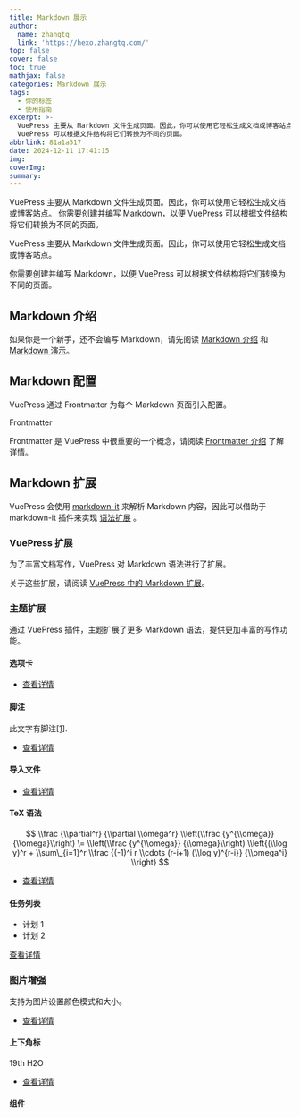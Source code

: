 ```yaml
---
title: Markdown 展示
author:
  name: zhangtq
  link: 'https://hexo.zhangtq.com/'
top: false
cover: false
toc: true
mathjax: false
categories: Markdown 展示
tags:
  - 你的标签
  - 使用指南
excerpt: >-
  VuePress 主要从 Markdown 文件生成页面。因此，你可以使用它轻松生成文档或博客站点。 你需要创建并编写 Markdown，以便
  VuePress 可以根据文件结构将它们转换为不同的页面。
abbrlink: 81a1a517
date: 2024-12-11 17:41:15
img:
coverImg:
summary:
---
```


<!--more--> 

VuePress 主要从 Markdown 文件生成页面。因此，你可以使用它轻松生成文档或博客站点。 你需要创建并编写 Markdown，以便 VuePress 可以根据文件结构将它们转换为不同的页面。
<!-- more -->
VuePress 主要从 Markdown 文件生成页面。因此，你可以使用它轻松生成文档或博客站点。

你需要创建并编写 Markdown，以便 VuePress 可以根据文件结构将它们转换为不同的页面。

## Markdown 介绍

如果你是一个新手，还不会编写 Markdown，请先阅读 [Markdown 介绍](https://theme-hope.vuejs.press/zh/cookbook/markdown/) 和 [Markdown 演示](https://theme-hope.vuejs.press/zh/cookbook/markdown/demo.html)。

## Markdown 配置

VuePress 通过 Frontmatter 为每个 Markdown 页面引入配置。

Frontmatter

Frontmatter 是 VuePress 中很重要的一个概念，请阅读 [Frontmatter 介绍](https://theme-hope.vuejs.press/zh/cookbook/vuepress/page.html#front-matter) 了解详情。

## Markdown 扩展

VuePress 会使用 [markdown-it](https://github.com/markdown-it/markdown-it) 来解析 Markdown 内容，因此可以借助于 markdown-it 插件来实现 [语法扩展](https://github.com/markdown-it/markdown-it#syntax-extensions) 。

### VuePress 扩展

为了丰富文档写作，VuePress 对 Markdown 语法进行了扩展。

关于这些扩展，请阅读 [VuePress 中的 Markdown 扩展](https://theme-hope.vuejs.press/zh/cookbook/vuepress/markdown.html)。

### 主题扩展

通过 VuePress 插件，主题扩展了更多 Markdown 语法，提供更加丰富的写作功能。

#### 选项卡

*   [查看详情](https://theme-hope.vuejs.press/zh/guide/markdown/content/tabs.html)

#### 脚注

此文字有脚注[\[1\]](#footnote1).

*   [查看详情](https://theme-hope.vuejs.press/zh/guide/markdown/content/footnote.html)

#### 导入文件

*   [查看详情](https://theme-hope.vuejs.press/zh/guide/markdown/content/include.html)

#### TeX 语法

$$  
\\frac {\\partial^r} {\\partial \\omega^r} \\left(\\frac {y^{\\omega}} {\\omega}\\right)  
\= \\left(\\frac {y^{\\omega}} {\\omega}\\right) \\left{(\\log y)^r + \\sum\_{i=1}^r \\frac {(-1)^i r \\cdots (r-i+1) (\\log y)^{r-i}} {\\omega^i} \\right}  
$$

*   [查看详情](https://theme-hope.vuejs.press/zh/guide/markdown/grammar/math.html)

#### 任务列表

*    计划 1
*    计划 2

[查看详情](https://theme-hope.vuejs.press/zh/guide/markdown/grammar/tasklist.html)

### 图片增强

支持为图片设置颜色模式和大小。

*   [查看详情](https://theme-hope.vuejs.press/zh/guide/markdown/grammar/image.html)

#### 上下角标

19th H2O

*   [查看详情](https://theme-hope.vuejs.press/zh/guide/markdown/stylize/sup-sub.html)

#### 组件